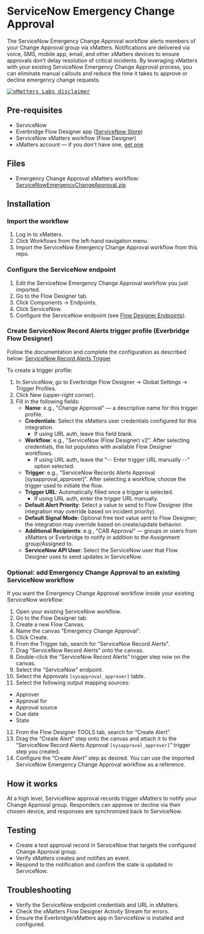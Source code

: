 # ServiceNow Emergency Change Approval

The ServiceNow Emergency Change Approval workflow alerts members of your Change Approval group via xMatters. Notifications are delivered via voice, SMS, mobile app, email, and other xMatters devices to ensure approvals don’t delay resolution of critical incidents. By leveraging xMatters with your existing ServiceNow Emergency Change Approval process, you can eliminate manual callouts and reduce the time it takes to approve or decline emergency change requests.

<kbd>
  <a href="https://support.xmatters.com/hc/en-us/community/topics">
    <img alt="xMatters Labs disclaimer" src="https://raw.githubusercontent.com/xmatters/xMatters-Labs/master/media/disclaimer.png">
  </a>
</kbd>

## Pre-requisites
- ServiceNow
- Everbridge Flow Designer app ([ServiceNow Store](https://store.servicenow.com/store/app/4f5cfd441b172e50c43e65b2604bcbad))
- ServiceNow xMatters workflow (Flow Designer)
- xMatters account — if you don't have one, [get one](https://www.xmatters.com)

## Files
- Emergency Change Approval xMatters workflow: [ServiceNowEmergencyChangeApproval.zip](./ServiceNowEmergencyChangeApproval.zip)

## Installation

### Import the workflow
1. Log in to xMatters.
2. Click Workflows from the left-hand navigation menu.
3. Import the ServiceNow Emergency Change Approval workflow from this repo.

### Configure the ServiceNow endpoint
1. Edit the ServiceNow Emergency Change Approval workflow you just imported.
2. Go to the Flow Designer tab.
3. Click Components → Endpoints.
4. Click ServiceNow.
5. Configure the ServiceNow endpoint (see [Flow Designer Endpoints](https://help.xmatters.com/ondemand/flowdesigner/components.htm?cshid=FlowEndpoints#Endpoints)).

### Create ServiceNow Record Alerts trigger profile (Everbridge Flow Designer)
Follow the documentation and complete the configuration as described below: [ServiceNow Record Alerts Trigger](https://help.xmatters.com/ondemand/flowdesigner/servicenow-record-alerts.htm?cshid=SNOWRecordAlertsTrigger)

To create a trigger profile:
1. In ServiceNow, go to Everbridge Flow Designer → Global Settings → Trigger Profiles.
2. Click New (upper-right corner).
3. Fill in the following fields:
   - **Name**: e.g., "Change Approval" — a descriptive name for this trigger profile.
   - **Credentials**: Select the xMatters user credentials configured for this integration.
     - If using URL auth, leave this field blank.
   - **Workflow**: e.g., "ServiceNow (Flow Designer) v2". After selecting credentials, the list populates with available Flow Designer workflows.
     - If using URL auth, leave the "-- Enter trigger URL manually --" option selected.
   - **Trigger**: e.g., "ServiceNow Records Alerts Approval [sysapproval_approver]". After selecting a workflow, choose the trigger used to initiate the flow.
   - **Trigger URL**: Automatically filled once a trigger is selected.
     - If using URL auth, enter the trigger URL manually.
   - **Default Alert Priority**: Select a value to send to Flow Designer (the integration may override based on incident priority).
   - **Default Signal Mode**: Optional free text value sent to Flow Designer; the integration may override based on create/update behavior.
   - **Additional Recipients**: e.g., "CAB Approval" — groups or users from xMatters or Everbridge to notify in addition to the Assignment group/Assigned to.
   - **ServiceNow API User**: Select the ServiceNow user that Flow Designer uses to send updates in ServiceNow.

### Optional: add Emergency Change Approval to an existing ServiceNow workflow
If you want the Emergency Change Approval workflow inside your existing ServiceNow workflow:
1. Open your existing ServiceNow workflow.
2. Go to the Flow Designer tab.
3. Create a new Flow Canvas.
4. Name the canvas “Emergency Change Approval”.
5. Click Create.
6. From the Trigger tab, search for “ServiceNow Record Alerts”.
7. Drag “ServiceNow Record Alerts” onto the canvas.
8. Double-click the “ServiceNow Record Alerts” trigger step now on the canvas.
9. Select the “ServiceNow” endpoint.
10. Select the Approvals `[sysapproval_approver]` table.
11. Select the following output mapping sources:
   - Approver
   - Approval for
   - Approval source
   - Due date
   - State
12. From the Flow Designer TOOLS tab, search for “Create Alert”.
13. Drag the “Create Alert” step onto the canvas and attach it to the “ServiceNow Record Alerts Approval `[sysapproval_approver]`” trigger step you created.
14. Configure the “Create Alert” step as desired. You can use the imported ServiceNow Emergency Change Approval workflow as a reference.

## How it works
At a high level, ServiceNow approval records trigger xMatters to notify your Change Approval group. Responders can approve or decline via their chosen device, and responses are synchronized back to ServiceNow.

## Testing
- Create a test approval record in ServiceNow that targets the configured Change Approval group.
- Verify xMatters creates and notifies an event.
- Respond to the notification and confirm the state is updated in ServiceNow.

## Troubleshooting
- Verify the ServiceNow endpoint credentials and URL in xMatters.
- Check the xMatters Flow Designer Activity Stream for errors.
- Ensure the Everbridge/xMatters app in ServiceNow is installed and configured. 
